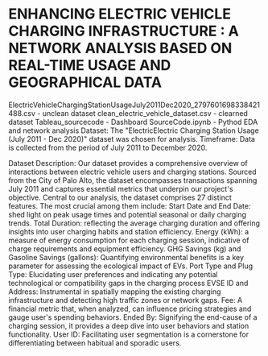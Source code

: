 # ENHANCING ELECTRIC VEHICLE CHARGING INFRASTRUCTURE : A NETWORK ANALYSIS BASED ON REAL-TIME USAGE AND GEOGRAPHICAL DATA
ElectricVehicleChargingStationUsageJuly2011Dec2020_2797601698338421488.csv - unclean dataset
clean_electric_vehicle_dataset.csv - clearned dataset
Tableau_sourcecode - Dashboard
SourceCode.ipynb - Pythod EDA and network analysis
Dataset:
The "ElectricElectric Charging Station Usage (July 2011 - Dec 2020)" dataset was chosen for analysis.
Timeframe:
Data is collected from the period of July 2011 to December 2020.

Dataset Description:
Our dataset provides a comprehensive overview of interactions between electric vehicle users and charging stations. Sourced from the City of Palo Alto, the dataset encompasses transactions spanning July 2011 and captures essential metrics that underpin our project's objective.
Central to our analysis, the dataset comprises 27 distinct features. The most crucial among them include:
Start Date and End Date: shed light on peak usage times and potential seasonal or daily charging trends.
Total Duration: reflecting the average charging duration and offering insights into user charging habits and station efficiency.
Energy (kWh): a measure of energy consumption for each charging session, indicative of charge requirements and equipment efficiency.
GHG Savings (kg) and Gasoline Savings (gallons): Quantifying environmental benefits is a key parameter for assessing the ecological impact of EVs.
Port Type and Plug Type: Elucidating user preferences and indicating any potential technological or compatibility gaps in the charging process
EVSE ID and Address: Instrumental in spatially mapping the existing charging infrastructure and detecting high traffic zones or network gaps.
Fee: A financial metric that, when analyzed, can influence pricing strategies and gauge user's spending behaviors.
Ended By: Signifying the end-cause of a charging session, it provides a deep dive into user behaviors and station functionality.
User ID: Facilitating user segmentation is a cornerstone for differentiating between habitual and sporadic users.
